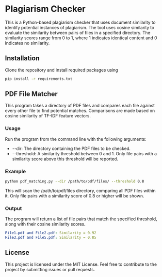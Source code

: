 # Plagiarism Checker
This is a Python-based plagiarism checker that uses document similarity to identify potential instances of plagiarism. The tool uses cosine similarity to evaluate the similarity between pairs of files in a specified directory. The similarity scores range from 0 to 1, where 1 indicates identical content and 0 indicates no similarity.

## Installation
Clone the repository and install required packages using
```bash
pip install -r requirements.txt
```

## PDF File Matcher
This program takes a directory of PDF files and compares each file against every other file to find potential matches. Comparisons are made based on cosine similarity of TF-IDF feature vectors.

### Usage
Run the program from the command line with the following arguments:

- --dir: The directory containing the PDF files to be checked.
- --threshold: A similarity threshold between 0 and 1. Only file pairs with a similarity score above this threshold will be reported.

### Example
```bash
python pdf_matching.py --dir /path/to/pdf/files/ --threshold 0.8
```

This will scan the /path/to/pdf/files directory, comparing all PDF files within it. Only file pairs with a similarity score of 0.8 or higher will be shown.

### Output
The program will return a list of file pairs that match the specified threshold, along with their cosine similarity scores.

```yaml
File1.pdf and File2.pdf: Similarity = 0.92
File3.pdf and File5.pdf: Similarity = 0.85
```

## License
This project is licensed under the MIT License. Feel free to contribute to the project by submitting issues or pull requests.